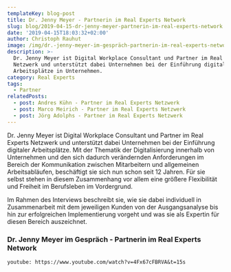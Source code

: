 ```yaml
---
templateKey: blog-post
title: Dr. Jenny Meyer - Partnerin im Real Experts Network
slug: blog/2019-04-15-dr-jenny-meyer-partnerin-im-real-experts-network
date: '2019-04-15T18:03:32+02:00'
author: Christoph Rauhut
image: /img/dr.-jenny-meyer-im-gespräch-partnerin-im-real-experts-network-neu.jpg
description: >-
  Dr. Jenny Meyer ist Digital Workplace Consultant und Partner im Real Expert
  Netzwerk und unterstützt dabei Unternehmen bei der Einführung digitaler
  Arbeitsplätze in Unternehmen.
category: Real Experts
tags:
  - Partner
relatedPosts:
  - post: Andres Kühn - Partner im Real Experts Netzwerk
  - post: Marco Meirich - Partner im Real Experts Netzwerk
  - post: Jörg Adolphs - Partner im Real Experts Netzwerk
---
```

Dr. Jenny Meyer ist Digital Workplace Consultant und Partner im Real Experts Netzwerk und unterstützt dabei Unternehmen bei der Einführung digitaler Arbeitsplätze. Mit der Thematik der Digitalisierung innerhalb von Unternehmen und den sich dadurch verändernden Anforderungen im Bereich der Kommunikation zwischen Mitarbeitern und allgemeinen Arbeitsabläufen, beschäftigt sie sich nun schon seit 12 Jahren. Für sie selbst stehen in diesem Zusammenhang vor allem eine größere Flexibilität und Freiheit im Berufsleben im Vordergrund.

Im Rahmen des Interviews beschreibt sie, wie sie dabei individuell in Zusammenarbeit mit dem jeweiligen Kunden von der Ausgangsanalyse bis hin zur erfolgreichen Implementierung vorgeht und was sie als Expertin für diesen Bereich auszeichnet.

### Dr. Jenny Meyer im Gespräch - Partnerin im Real Experts Network

`youtube: https://www.youtube.com/watch?v=4Fx67cFBRVA&t=15s`
